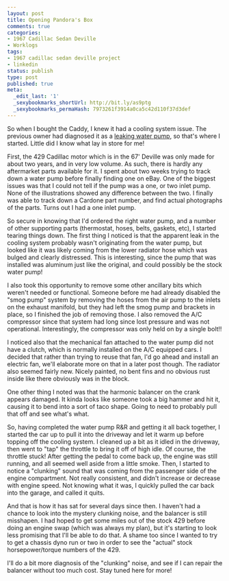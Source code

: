 ```yaml
---
layout: post
title: Opening Pandora's Box
comments: true
categories:
- 1967 Cadillac Sedan Deville
- Worklogs
tags:
- 1967 cadillac sedan deville project
- linkedin
status: publish
type: post
published: true
meta:
  _edit_last: '1'
  _sexybookmarks_shortUrl: http://bit.ly/as9ptg
  _sexybookmarks_permaHash: 7973261f3914a0ca5c42d110f37d3def
---
```

So when I bought the Caddy, I knew it had a cooling system issue.  The previous owner had diagnosed it as a <a href="{{ root_url }}/2009/06/04/67-caddy-day-1-triage/">leaking water pump</a>, so that's where I started.  Little did I know what lay in store for me!

First, the 429 Cadillac motor which is in the 67' Deville was only made for about two years, and in very low volume.  As such, there is hardly any aftermarket parts available for it.  I spent about two weeks trying to track down a water pump before finally finding one on eBay.  One of the biggest issues was that I could not tell if the pump was a one, or two inlet pump.  None of the illustrations showed any difference between the two.  I finally was able to track down a Cardone part number, and find actual photographs of the parts.  Turns out I had a one inlet pump.

So secure in knowing that I'd ordered the right water pump, and a number of other supporting parts (thermostat, hoses, belts, gaskets, etc), I started tearing things down.  The first thing I noticed is that the apparent leak in the cooling system probably wasn't originating from the water pump, but looked like it was likely coming from the lower radiator hose which was bulged and clearly distressed.  This is interesting, since the pump that was installed was aluminum just like the original, and could possibly be the stock water pump!

I also took this opportunity to remove some other ancillary bits which weren't needed or functional.  Someone before me had already disabled the "smog pump" system by removing the hoses from the air pump to the inlets on the exhaust manifold, but they had left the smog pump and brackets in place, so I finished the job of removing those.  I also removed the A/C compressor since that system had long since lost pressure and was not operational.  Interestingly, the compressor was only held on by a single bolt!!

I noticed also that the mechanical fan attached to the water pump did not have a clutch, which is normally installed on the A/C equipped cars.  I decided that rather than trying to reuse that fan, I'd go ahead and install an electric fan, we'll elaborate more on that in a later post though.  The radiator also seemed fairly new.  Nicely painted, no bent fins and no obvious rust inside like there obviously was in the block.

One other thing I noted was that the harmonic balancer on the crank appears damaged.  It kinda looks like someone took a big hammer and hit it, causing it to bend into a sort of taco shape.  Going to need to probably pull that off and see what's what.

So, having completed the water pump R&R and getting it all back together, I started the car up to pull it into the driveway and let it warm up before topping off the cooling system.  I cleaned up a bit as it idled in the driveway, then went to "tap" the throttle to bring it off of high idle.  Of course, the throttle stuck!  After getting the pedal to come back up, the engine was still running, and all seemed well aside from a little smoke.  Then, I started to notice a "clunking" sound that was coming from the passenger side of the engine compartment.  Not really consistent, and didn't increase or decrease with engine speed.  Not knowing what it was, I quickly pulled the car back into the garage, and called it quits.

And that is how it has sat for several days since then.  I haven't had a chance to look into the mystery clunking noise, and the balancer is still misshapen.  I had hoped to get some miles out of the stock 429 before doing an engine swap (which was always my plan), but it's starting to look less promising that I'll be able to do that.  A shame too since I wanted to try to get a chassis dyno run or two in order to see the "actual" stock horsepower/torque numbers of the 429.

I'll do a bit more diagnosis of the "clunking" noise, and see if I can repair the balancer without too much cost.  Stay tuned here for more!
